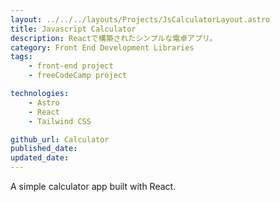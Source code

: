 ```yaml
---
layout: ../../../layouts/Projects/JsCalculatorLayout.astro
title: Javascript Calculator
description: Reactで構築されたシンプルな電卓アプリ。
category: Front End Development Libraries
tags:
    - front-end project
    - freeCodeCamp project

technologies: 
    - Astro
    - React
    - Tailwind CSS

github_url: Calculator
published_date: 
updated_date: 
---
```


A simple calculator app built with React.